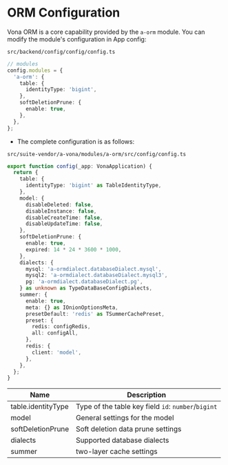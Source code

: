# ORM Configuration

Vona ORM is a core capability provided by the `a-orm` module. You can modify the module's configuration in App config:

`src/backend/config/config/config.ts`

``` typescript
// modules
config.modules = {
  'a-orm': {
    table: {
      identityType: 'bigint',
    },
    softDeletionPrune: {
      enable: true,
    },
  },
};
```

* The complete configuration is as follows:

`src/suite-vendor/a-vona/modules/a-orm/src/config/config.ts`

``` typescript
export function config(_app: VonaApplication) {
  return {
    table: {
      identityType: 'bigint' as TableIdentityType,
    },
    model: {
      disableDeleted: false,
      disableInstance: false,
      disableCreateTime: false,
      disableUpdateTime: false,
    },
    softDeletionPrune: {
      enable: true,
      expired: 14 * 24 * 3600 * 1000,
    },
    dialects: {
      mysql: 'a-ormdialect.databaseDialect.mysql',
      mysql2: 'a-ormdialect.databaseDialect.mysql3',
      pg: 'a-ormdialect.databaseDialect.pg',
    } as unknown as TypeDataBaseConfigDialects,
    summer: {
      enable: true,
      meta: {} as IOnionOptionsMeta,
      presetDefault: 'redis' as TSummerCachePreset,
      preset: {
        redis: configRedis,
        all: configAll,
      },
      redis: {
        client: 'model',
      },
    },
  };
}
```

|Name|Description|
|--|--|
|table.identityType|Type of the table key field `id`: `number`/`bigint`|
|model|General settings for the model|
|softDeletionPrune|Soft deletion data prune settings|
|dialects|Supported database dialects|
|summer|two-layer cache settings|
